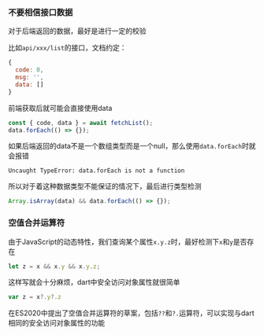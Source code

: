 



### 不要相信接口数据

对于后端返回的数据，最好是进行一定的校验

比如`api/xxx/list`的接口，文档约定：

```javascript
{
  code: 0,
  msg: '',
  data: []
}
```

前端获取后就可能会直接使用data

```javascript
const { code, data } = await fetchList();
data.forEach(() => {});
```

如果后端返回的data不是一个数组类型而是一个null，那么使用`data.forEach`时就会报错

```
Uncaught TypeError: data.forEach is not a function
```

所以对于着这种数据类型不能保证的情况下，最后进行类型检测

```javascript
Array.isArray(data) && data.forEach(() => {});
```

### 空值合并运算符

由于JavaScript的动态特性，我们查询某个属性`x.y.z`时，最好检测下`x`和`y`是否存在

```javascript
let z = x && x.y && x.y.z;
```

这样写就会十分麻烦，dart中安全访问对象属性就很简单

```javascript
var z = x?.y?.z
```

在ES2020中提出了空值合并运算符的草案，包括`??`和`?.`运算符，可以实现与dart相同的安全访问对象属性的功能